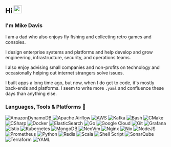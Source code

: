 ## Hi <img src="https://media.giphy.com/media/hvRJCLFzcasrR4ia7z/giphy.gif" width="25px"> 

### I'm Mike Davis

I am a dad who also enjoys fly fishing and collecting retro games and consoles. 

I design enterprise systems and platforms and help develop and grow engineering, infrastructure, security, and operations teams.

I also enjoy advising small companies and non-profits on technology and occasionally helping out internet strangers solve issues. 

I built apps a long time ago, but now, when I do get to code, it's mostly back-ends and platforms. I seem to write more `.yaml` and confluence these days than anything else.

### Languages, Tools & Platforms 🔧

![AmazonDynamoDB](https://img.shields.io/badge/Amazon%20DynamoDB-05122A?style=flat&logo=Amazon%20DynamoDB)
![Apache Airflow](https://img.shields.io/badge/Apache%20Airflow-05122A?style=flat&logo=Apache%20Airflow)
![AWS](https://img.shields.io/badge/AWS-05122A.svg?style=flat&logo=amazon-aws)
![Kafka](https://img.shields.io/badge/Apache%20Kafka-05122A?style=flat&logo=Apache%20Kafka)
![Bash](https://img.shields.io/badge/-Bash-05122A?style=flat&logo=gnu-bash)
![CMake](https://img.shields.io/badge/-CMake-05122A?style=flat&logo=cmake)
![CSharp](https://img.shields.io/badge/-CSharp-05122A?style=flat&logo=csharp&logoColor=189F20)
![Docker](https://img.shields.io/badge/-Docker-05122A?style=flat&logo=docker)
![ElasticSearch](https://img.shields.io/badge/-ElasticSearch-05122A?style=flat&logo=elasticsearch)
![Go](https://img.shields.io/badge/-Go-05122A?style=flat&logo=go)
![Google Cloud](https://img.shields.io/badge/GoogleCloud-05122A.svg?style=flat&logo=google-cloud)
![Git](https://img.shields.io/badge/-Git-05122A?style=flat&logo=git)
![Grafana](https://img.shields.io/badge/grafana-05122A.svg?style=flat&logo=grafana)
![Istio](https://img.shields.io/badge/istio-05122A?style=flat&logo=istio)
![Kubernetes](https://img.shields.io/badge/-kubernetes-05122A?style=flat&logo=kubernetes)
![MongoDB](https://img.shields.io/badge/MongoDB-05122A.svg?style=flat&logo=mongodb)
![NeoVim](https://img.shields.io/badge/-NeoVim-05122A?style=flat&logo=neovim)
![Nginx](https://img.shields.io/badge/nginx-05122A.svg?style=flat&logo=nginx)
![Nix](https://img.shields.io/badge/-Nix-05122A?style=flat&logo=nixos)
![NodeJS](https://img.shields.io/badge/node.js-05122A?flat&logo=node.js)
![Prometheus](https://img.shields.io/badge/Prometheus-05122A?style=flat&logo=Prometheus)
![Python](https://img.shields.io/badge/-Python-05122A?style=flat&logo=python)
![Redis](https://img.shields.io/badge/redis-05122A.svg?style=flat&logo=redis)
![Scala](https://img.shields.io/badge/-scala-05122A?style=flat&logo=scala&logoColor=1993EF)
![Shell Script](https://img.shields.io/badge/shell_script-05122A.svg?style=flat&logo=gnu-bash)
![SonarQube](https://img.shields.io/badge/SonarQube-05122A?style=flat&logo=sonarqube)
![Terraform](https://img.shields.io/badge/-terraform-05122A?style=flat&logo=terraform&logoColor=1993EF)
![YAML](https://img.shields.io/badge/yaml-05122A.svg?style=flat&logo=yaml)
